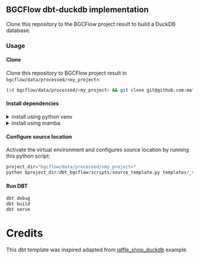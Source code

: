 ## BGCFlow dbt-duckdb implementation
Clone this repository to the BGCFlow project result to build a DuckDB database.

### Usage
#### Clone
Clone this repository to BGCFlow project result in `bgcflow/data/processed/<my_project>`:
```bash
(cd bgcflow/data/processed/<my_project> && git clone git@github.com:matinnuhamunada/dbt_bgcflow.git)
```
#### Install dependencies
<details>
<summary>install using python venv</summary>

```bash
python3 -m venv venv
source venv/bin/activate
python3 -m pip install --upgrade pip
python3 -m pip install -r requirements.txt
```

</details>

<details>
<summary>install using mamba</summary>

```bash
mamba env create -f env.yml
```

</details>

#### Configure source location
Activate the virtual environment and configures source location by running this python script:

```python
project_dir="bgcflow/data/processed/<my_project>"
python $project_dir/dbt_bgcflow/scripts/source_template.py templates/_sources.yml models/sources.yml "6.1.1" "0.30"
```

#### Run DBT
```bash
dbt debug
dbt build
dbt serve
```

# Credits
This dbt template was inspired adapted from [jaffle_shop_duckdb](https://github.com/dbt-labs/jaffle_shop_duckdb) example.